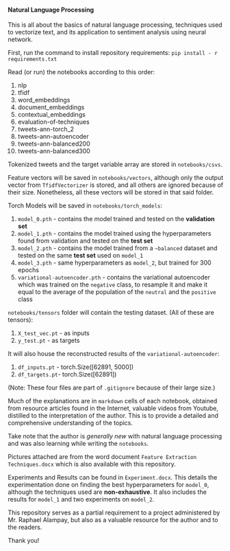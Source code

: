 #### **Natural Language Processing**

This is all about the basics of natural language processing, techniques used to vectorize text, and its application to sentiment analysis using neural network.

First, run the command to install repository requirements:
`pip install - r requirements.txt`

Read (or run) the notebooks according to this order:

1. nlp
2. tfidf
3. word_embeddings
4. document_embeddings
5. contextual_embeddings
6. evaluation-of-techniques
7. tweets-ann-torch_2
8. tweets-ann-autoencoder
9. tweets-ann-balanced200
10. tweets-ann-balanced300

Tokenized tweets and the target variable array are stored in `notebooks/csvs`.

Feature vectors will be saved in `notebooks/vectors`, although only the output vector from `TfidfVectorizer` is stored, and all others are ignored because of their size. Nonetheless, all these vectors will be stored in that said folder.

Torch Models will be saved in `notebooks/torch_models`:

1. `model_0.pth` - contains the model trained and tested on the **validation set**
2. `model_1.pth` - contains the model trained using the hyperparameters found from validation and tested on the **test set**
3. `model_2.pth` - contains the model trained from a `~balanced` dataset and tested on the same **test set** used on `model_1`
4. `model_3.pth` - same hyperparameters as `model_2`, but trained for 300 epochs
5. `variational-autoencoder.pth` - contains the variational autoencoder which was trained on the `negative` class, to resample it and make it equal to the average of the population of the `neutral` and the `positive` class

`notebooks/tensors` folder will contain the testing dataset. (All of these are tensors):

1. `X_test_vec.pt` - as inputs
2. `y_test.pt` - as targets

It will also house the reconstructed results of the `variational-autoencoder`:

1. `df_inputs.pt` - torch.Size([62891, 5000])
2. `df_targets.pt`- torch.Size([62891])

(Note: These four files are part of `.gitignore` because of their large size.)

Much of the explanations are in `markdown` cells of each notebook, obtained from resource articles found in the Internet, valuable videos from Youtube, distilled to the interpretation of the author. This is to provide a detailed and comprehensive understanding of the topics.

Take note that the author is _generally new_ with natural language processing and was also learning while writing the `notebooks`.

Pictures attached are from the word document `Feature Extraction Techniques.docx` which is also available with this repository.

Experiments and Results can be found in `Experiment.docx`. This details the experimentation done on finding the best hyperparameters for `model_0`, although the techniques used are **non-exhaustive**. It also includes the results for `model_1` and two experiments on `model_2`.

This repository serves as a partial requirement to a project administered by Mr. Raphael Alampay, but also as a valuable resource for the author and to the readers.

Thank you!
